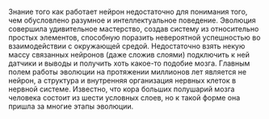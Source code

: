 Знание того как работает нейрон недостаточно для понимания того, чем обусловлено разумное 
и интеллектуальное поведение. Эволюция совершила удивительное мастерство, создав систему 
из относительно простых элементов, способную поразить невероятной успешностью во взаимодействии 
с окружающей средой. Недостаточно взять некую массу связанных нейронов (даже сложив слоями) 
подключить к ней датчики и выводы и получить хоть какое-то подобие мозга. Главным полем работы 
эволюции на протяжении миллионов лет является не нейрон, а структура и внутренняя организация 
нервных клеток в нервной системе.
Известно, что кора больших полушарий мозга человека состоит из шести условных слоев, 
но к такой форме она пришла за многие этапы эволюции.
